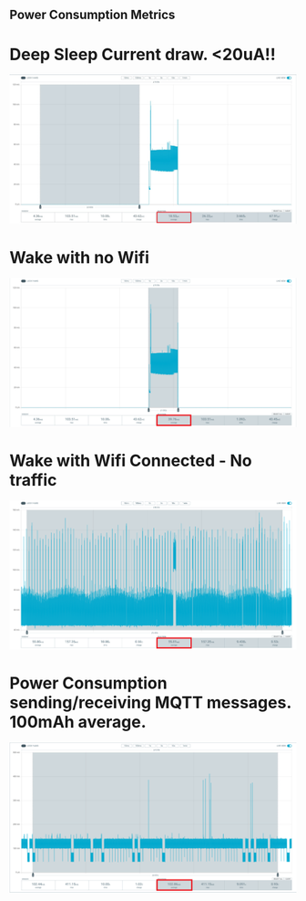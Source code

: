 ## Power Consumption Metrics

# Deep Sleep Current draw. <20uA!!

![alt text](https://github.com/strid3r21/BeeS3/blob/master/Power-Metrics/Deep%20Sleep.jpg?raw=true)

# Wake with no Wifi

![alt text](https://github.com/strid3r21/BeeS3/blob/master/Power-Metrics/Wake%20Current%20no%20WiFi.png?raw=true)

# Wake with Wifi Connected - No traffic

![alt text](https://github.com/strid3r21/BeeS3/blob/master/Power-Metrics/Wake%20Current%20w%20WiFi.png?raw=true)

# Power Consumption sending/receiving MQTT messages. 100mAh average.

![alt text](https://github.com/strid3r21/BeeS3/blob/master/Power-Metrics/Wake%20Current%20MQTT.png?raw=true)
